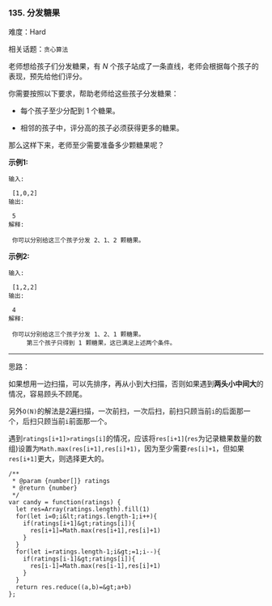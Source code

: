 ### 135. 分发糖果

难度：Hard

相关话题：`贪心算法`

老师想给孩子们分发糖果，有  *N* 个孩子站成了一条直线，老师会根据每个孩子的表现，预先给他们评分。



你需要按照以下要求，帮助老师给这些孩子分发糖果：





* 每个孩子至少分配到 1 个糖果。

* 相邻的孩子中，评分高的孩子必须获得更多的糖果。





那么这样下来，老师至少需要准备多少颗糖果呢？



 **示例1:** 





```
输入:

 [1,0,2]
输出:

 5
解释:

 你可以分别给这三个孩子分发 2、1、2 颗糖果。

```

 **示例2:** 





```
输入:

 [1,2,2]
输出:

 4
解释:

 你可以分别给这三个孩子分发 1、2、1 颗糖果。
     第三个孩子只得到 1 颗糖果，这已满足上述两个条件。
```


-----

思路：

如果想用一边扫描，可以先排序，再从小到大扫描，否则如果遇到**两头小中间大**的情况，容易顾头不顾尾。

另外`O(N)`的解法是2遍扫描，一次前扫，一次后扫，前扫只顾当前`i`的后面那一个，后扫只顾当前`i`前面那一个。

遇到`ratings[i+1]>ratings[i]`的情况，应该将`res[i+1]`(`res`为记录糖果数量的数组)设置为`Math.max(res[i+1],res[i]+1)`，因为至少需要`res[i]+1`，但如果
`res[i+1]`更大，则选择更大的。


```
/**
 * @param {number[]} ratings
 * @return {number}
 */
var candy = function(ratings) {
  let res=Array(ratings.length).fill(1)
  for(let i=0;i&lt;ratings.length-1;i++){
    if(ratings[i+1]&gt;ratings[i]){
      res[i+1]=Math.max(res[i+1],res[i]+1)
    }
  }
  for(let i=ratings.length-1;i&gt;=1;i--){
    if(ratings[i-1]&gt;ratings[i]){
      res[i-1]=Math.max(res[i-1],res[i]+1)
    }
  }
  return res.reduce((a,b)=&gt;a+b)
};



```
